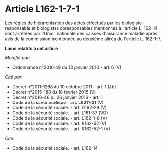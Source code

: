 # Article L162-1-7-1

Les règles de hiérarchisation des actes effectués par les biologiste-responsable et biologistes coresponsables mentionnés à
l'article L. 162-14 sont arrêtées par l'Union nationale des caisses d'assurance maladie après avis de la commission
mentionnée au deuxième alinéa de l'article L. 162-1-7.

**Liens relatifs à cet article**

_Modifié par_:

  - Ordonnance n°2010-49 du 13 janvier 2010 - art. 6 (V)

_Cité par_:

  - Décret n°2011-1268 du 10 octobre 2011 - art. 1 (Ab)
  - Décret n°2015-188 du 18 février 2015 (V)
  - Décret n°2016-46 du 26 janvier 2016 - art. 1
  - Code de la santé publique - art. L6211-21 (V)
  - Code de la sécurité sociale. - art. D162-29 (V)
  - Code de la sécurité sociale. - art. L161-37 (VD)
  - Code de la sécurité sociale. - art. L162-1-8 (V)
  - Code de la sécurité sociale. - art. R162-52 (V)
  - Code de la sécurité sociale. - art. R162-52-1 (V)

_Cite_:

  - Code de la sécurité sociale. - art. L162-14
